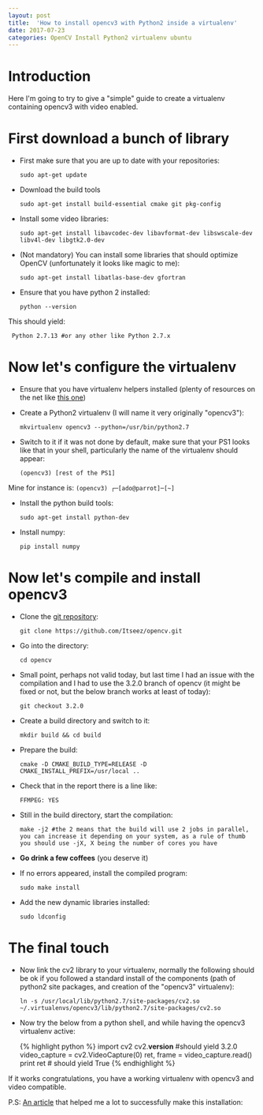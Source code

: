 ```yaml
---
layout: post
title:  'How to install opencv3 with Python2 inside a virtualenv'
date: 2017-07-23
categories: OpenCV Install Python2 virtualenv ubuntu
---
```


# Introduction
Here I'm going to try to give a "simple" guide to create a virtualenv containing opencv3
with video enabled.

# First download a bunch of library

* First make sure that you are up to date with your repositories:

     `sudo apt-get update`

* Download the build tools

     `sudo apt-get install build-essential cmake git pkg-config`

* Install some video libraries:

     `sudo apt-get install libavcodec-dev libavformat-dev libswscale-dev libv4l-dev libgtk2.0-dev`

* (Not mandatory) You can install some libraries that should optimize OpenCV (unfortunately it looks like magic to me):

     `sudo apt-get install libatlas-base-dev gfortran`

* Ensure that you have python 2 installed:

     `python --version`

This should yield:

     Python 2.7.13 #or any other like Python 2.7.x

# Now let's configure the virtualenv

* Ensure that you have virtualenv helpers installed (plenty of resources on the net like [this one](http://roundhere.net/journal/virtualenv-ubuntu-12-10/))
* Create a Python2 virtualenv (I will name it very originally "opencv3"):

     `mkvirtualenv opencv3 --python=/usr/bin/python2.7`

* Switch to it if it was not done by default, make sure that your PS1 looks like that in your shell, particularly the name of the virtualenv should appear:

     `(opencv3) [rest of the PS1]`

Mine for instance is: `(opencv3) ┌─[ado@parrot]─[~]`
* Install the python build tools:

     `sudo apt-get install python-dev`

* Install numpy:

    `pip install numpy`

# Now let's compile and install opencv3

* Clone the [git repository](https://github.com/Itseez/opencv.git):

     `git clone https://github.com/Itseez/opencv.git`

* Go into the directory:

     `cd opencv`

* Small point, perhaps not valid today, but last time I had an issue with the compilation and I had to use the 3.2.0 branch of opencv (it might be fixed or not, but the below branch works at least of today):

     `git checkout 3.2.0`

* Create a build directory and switch to it:

     `mkdir build && cd build`

* Prepare the build:

     `cmake -D CMAKE_BUILD_TYPE=RELEASE -D CMAKE_INSTALL_PREFIX=/usr/local ..`

* Check that in the report there is a line like:

     `FFMPEG: YES`

* Still in the build directory, start the compilation:

     `make -j2 #the 2 means that the build will use 2 jobs in parallel, you can increase it depending on your system, as a rule of thumb you should use -jX, X being the number of cores you have`

* **Go drink a few coffees** (you deserve it)
* If no errors appeared, install the compiled program:

     `sudo make install`

* Add the new dynamic libraries installed:

     `sudo ldconfig`

# The final touch

* Now link the cv2 library to your virtualenv, normally the following should be ok if you followed a standard install of the components (path of python2 site packages, and creation of the "opencv3" virtualenv):

    `ln -s /usr/local/lib/python2.7/site-packages/cv2.so ~/.virtualenvs/opencv3/lib/python2.7/site-packages/cv2.so`

* Now try the below from a python shell, and while having the opencv3 virtualenv active:

     {% highlight python %}
     import cv2
     cv2.__version__ #should yield 3.2.0
     video_capture = cv2.VideoCapture(0)
     ret, frame = video_capture.read()
     print ret  # should yield True
     {% endhighlight %}

If it works congratulations, you have a working virtualenv with opencv3 and video compatible.

P.S: [An article](https://asettouf.github.io/opencv/install/python2/virtualenv/ubuntu/2017/07/23/How-to-install-opencv3-with-Python2-inside-a-virtualenv.html) that helped me a lot to successfully make this installation:
